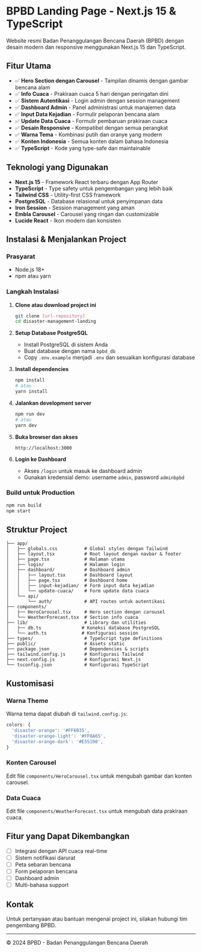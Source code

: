 # BPBD Landing Page - Next.js 15 & TypeScript

Website resmi Badan Penanggulangan Bencana Daerah (BPBD) dengan desain modern dan responsive menggunakan Next.js 15 dan TypeScript.

## Fitur Utama

- ✅ **Hero Section dengan Carousel** - Tampilan dinamis dengan gambar bencana alam
- ✅ **Info Cuaca** - Prakiraan cuaca 5 hari dengan peringatan dini
- ✅ **Sistem Autentikasi** - Login admin dengan session management
- ✅ **Dashboard Admin** - Panel administrasi untuk manajemen data
- ✅ **Input Data Kejadian** - Formulir pelaporan bencana alam
- ✅ **Update Data Cuaca** - Formulir pembaruan prakiraan cuaca
- ✅ **Desain Responsive** - Kompatibel dengan semua perangkat
- ✅ **Warna Tema** - Kombinasi putih dan oranye yang modern
- ✅ **Konten Indonesia** - Semua konten dalam bahasa Indonesia
- ✅ **TypeScript** - Kode yang type-safe dan maintainable

## Teknologi yang Digunakan

- **Next.js 15** - Framework React terbaru dengan App Router
- **TypeScript** - Type safety untuk pengembangan yang lebih baik
- **Tailwind CSS** - Utility-first CSS framework
- **PostgreSQL** - Database relasional untuk penyimpanan data
- **Iron Session** - Session management yang aman
- **Embla Carousel** - Carousel yang ringan dan customizable
- **Lucide React** - Ikon modern dan konsisten

## Instalasi & Menjalankan Project

### Prasyarat
- Node.js 18+ 
- npm atau yarn

### Langkah Instalasi

1. **Clone atau download project ini**
   ```bash
   git clone [url-repository]
   cd disaster-management-landing
   ```

2. **Setup Database PostgreSQL**
   - Install PostgreSQL di sistem Anda
   - Buat database dengan nama `bpbd_db`
   - Copy `.env.example` menjadi `.env` dan sesuaikan konfigurasi database

3. **Install dependencies**
   ```bash
   npm install
   # atau
   yarn install
   ```

4. **Jalankan development server**
   ```bash
   npm run dev
   # atau
   yarn dev
   ```

5. **Buka browser dan akses**
   ```
   http://localhost:3000
   ```

6. **Login ke Dashboard**
   - Akses `/login` untuk masuk ke dashboard admin
   - Gunakan kredensial demo: username `admin`, password `adminbpbd`

### Build untuk Production

```bash
npm run build
npm start
```

## Struktur Project

```
├── app/
│   ├── globals.css          # Global styles dengan Tailwind
│   ├── layout.tsx           # Root layout dengan navbar & footer
│   ├── page.tsx             # Halaman utama
│   ├── login/               # Halaman login
│   ├── dashboard/           # Dashboard admin
│   │   ├── layout.tsx       # Dashboard layout
│   │   ├── page.tsx         # Dashboard home
│   │   ├── input-kejadian/  # Form input data kejadian
│   │   └── update-cuaca/    # Form update data cuaca
│   └── api/
│       └── auth/            # API routes untuk autentikasi
├── components/
│   ├── HeroCarousel.tsx     # Hero section dengan carousel
│   └── WeatherForecast.tsx  # Section info cuaca
├── lib/                     # Library dan utilities
│   ├── db.ts               # Koneksi database PostgreSQL
│   └── auth.ts             # Konfigurasi session
├── types/                   # TypeScript type definitions
├── public/                  # Assets static
├── package.json             # Dependencies & scripts
├── tailwind.config.js       # Konfigurasi Tailwind
├── next.config.js           # Konfigurasi Next.js
└── tsconfig.json            # Konfigurasi TypeScript
```

## Kustomisasi

### Warna Theme
Warna tema dapat diubah di `tailwind.config.js`:
```javascript
colors: {
  'disaster-orange': '#FF6B35',
  'disaster-orange-light': '#FF8A65',
  'disaster-orange-dark': '#E55100',
}
```

### Konten Carousel
Edit file `components/HeroCarousel.tsx` untuk mengubah gambar dan konten carousel.

### Data Cuaca
Edit file `components/WeatherForecast.tsx` untuk mengubah data prakiraan cuaca.

## Fitur yang Dapat Dikembangkan

- [ ] Integrasi dengan API cuaca real-time
- [ ] Sistem notifikasi darurat
- [ ] Peta sebaran bencana
- [ ] Form pelaporan bencana
- [ ] Dashboard admin
- [ ] Multi-bahasa support

## Kontak

Untuk pertanyaan atau bantuan mengenai project ini, silakan hubungi tim pengembang BPBD.

---

© 2024 BPBD - Badan Penanggulangan Bencana Daerah
